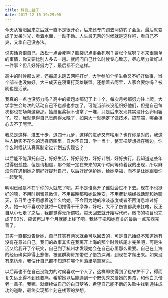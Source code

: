 ```yaml
---
title: 科目二挂了
date: 2017-12-10 19:29:00
---
```


今天从富阳回来之后就一直不是很开心，后来还专门跑去河边钓了会鱼，最后就变成了发呆时光，看着水面，一动不动。人生最无奈的时候就是这样吧，看自己不爽，又拿自己没办法。

说实话真恨自己，放松一点会死啊？脑袋记点事会死啊？紧张个屁呀？本来很简单的事情，你又要比别人多去一趟。就问问自己什么时候专心致志，尽心尽力做好过一件事？但凡好好努力了，最后都不会这样。

高中的时候那么紧，还每周末跑去网吧打cf，大学参加个学生会又不好好做事，当个部长也没做好。大三成天在寝室打英雄联盟。还想着去阿里，人家会要你吗？被刷也是活该。

我真的一点也没努力吗？高中的错题本都记了上十个，每次月考都努力往上爬。大学学生会每次的活动自己不也都也参加了，可能当部长没组织好他们，但是自己每次都也在场帮这帮那。抽屉里奖状不也拿了一堆，只是后来发现其实没什么卵用罢了。哎，我就觉得自己觉醒得太晚了，如果大一就确定了做技术，搞前端，哪会担心去不了阿里。

我总是这样，进五十步，退四十九步，这样的进步又有啥用？也许你是对的，我这种人确实不在你的选择范围里，自大不自知，学一当十，整天把梦想挂在嘴边，你什么时候认认真真制定过计划去实现它？

以后能不能拜托自己，好好生活，好好努力，好好计划，好好执行。我知道这些年过得很孤独，但是请相信，那个她一定在未来的某个时间等待着我的出现，所以麻烦你在遇到她之前好好提升自己，以后好好保护她，给她幸福，而不是让她跟着你一起受苦。

明明已经是不在乎你的人就忘了吧，并不是谁离开了谁就会过不下去。现在不也挺好的嘛，不用时刻留意微信，不用每晚都和她说晚安，不用费劲脑经找话题和她聊天，节日里也不用想着送什么给她。不会因为她的冷淡态度或者不回消息难过好久。她一句不喜欢你就将一切推得干干净净，好吧，大不了伤害都我来扛咯，反正自从小七走了之后，我都觉得无所谓啦。每天回去就开始写代码，微书的项目也完成了90%，应该再过半个月就能上线了吧。我终于把和她有关的最后一点东西完善了。

其实一直都没告诉她，自己其实有两次就会可以回去的，可是自己始终不知道她有没有在意过自己。我们的故事其实在我离开上海的那个时候结尾才完美吧，可是生活又给我开了个玩笑，自己到了杭州才发现她会在自己心里那么重要。自己在上海的经历确实算得上悲惨，被这群狗房东带进了借贷深渊，到现在才爬出来。如果没有来杭州，我估计自己都不知道在哪个角落里啃窝窝头。

以后再也不在自己没能力的时候喜欢一个人了，这样即使得到了也守护不了，得而复失远比得不到还要痛。希望她以后能遇到一个既优秀又爱她的男孩，和他白头偕老一辈子。我嘛，就继续做自己的白日梦咯，希望自己能不断的失败中找到通往成功的道路，最终实现那个刻在楼顶的梦想。
